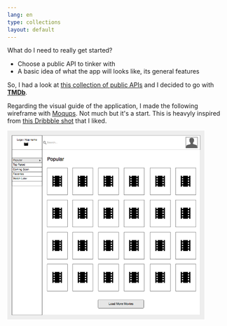 ```yaml
---
lang: en
type: collections
layout: default
---
```


What do I need to really get started?

- Choose a public API to tinker with
- A basic idea of what the app will looks like, its general features

So, I had a look at [this collection of public APIs](https://github.com/toddmotto/public-apis) and I decided to go with [**TMDb**](https://www.themoviedb.org/documentation/api).

Regarding the visual guide of the application, I made the following wireframe with [Moqups](https://moqups.com/). Not much but it's a start. This is heavyly inspired from [this Dribbble shot](https://dribbble.com/shots/2759291-Movie-Application-UI) that I liked.

<a href="/assets/img/rma-wf1.jpg"><img src="/assets/img/rma-wf1.jpg" width="450"></a>

